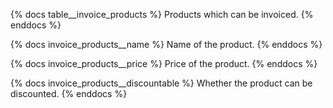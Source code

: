 {% docs table__invoice_products %}
Products which can be invoiced.
{% enddocs %}

{% docs invoice_products__name %}
Name of the product.
{% enddocs %}

{% docs invoice_products__price %}
Price of the product.
{% enddocs %}

{% docs invoice_products__discountable %}
Whether the product can be discounted.
{% enddocs %}
